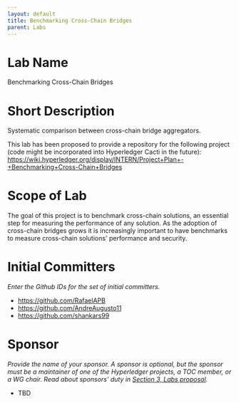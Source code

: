 ```yaml
---
layout: default
title: Benchmarking Cross-Chain Bridges
parent: Labs
---
```

# Lab Name
Benchmarking Cross-Chain Bridges

# Short Description
Systematic comparison between cross-chain bridge aggregators.

This lab has been proposed to provide a repository for the following project (code might be incorporated into Hyperledger Cacti in the future): https://wiki.hyperledger.org/display/INTERN/Project+Plan+-+Benchmarking+Cross-Chain+Bridges

# Scope of Lab
The goal of this project is to benchmark cross-chain solutions, an essential step for measuring the performance of any solution. As the adoption of cross-chain bridges grows it is increasingly important to have benchmarks to measure cross-chain solutions' performance and security.

# Initial Committers
_Enter the Github IDs for the set of initial committers._
- https://github.com/RafaelAPB
- https://github.com/AndreAugusto11
- https://github.com/shankars99

# Sponsor
_Provide the name of your sponsor. A sponsor is optional, but the sponsor must be a maintainer of one of the Hyperledger projects, a TOC member, or a WG chair. Read about sponsors' duty in [Section 3, Labs proposal](./index.md#process-to-propose-a-new-lab)._
- TBD
